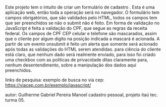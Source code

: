 Este projeto tem o intuito de criar um formulário de cadastro .
Esta é uma aplicação web, então toda a operação será no navegador.
O formulário tem campos obrigatórios,  que são validados pelo HTML, todos os campos tem que ser preenchidos se não  o submit não é feito.
Em forma de validação no JavaScript é feita a validação do CPF, que segue as regras da receita federal.
Os campos de CPF CEP celular e telefone são mascarados, assim que o cliente por algum digito na posição indicada a mascará é acionada.
A partir de um evento onsubmit é feito um alerta  que somente será acionado após todas as validações do HTML serem atendidas.
para ciência do cliente está claro, que nenhum dado será realmente enviado, para isso foi criado uma checkbox com as políticas de privacidade ditas claramente para, nenhum desentendimento, sobre a manipulação dos dados aqui preenchidos.
 


links de  pesquisa:
exemplo de busca no via cep:
https://viacep.com.br/exemplo/javascript/


autor: Guilherme Gabriel Pereira Manoel
cadastro pessoal, projeto itaú tec. turma 05.
 